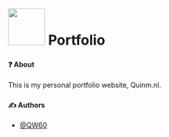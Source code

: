
# <img src="https://quinm.nl/media/img/logo-invert.svg" width="75"> Portfolio

###

#### ❓ About

This is my personal portfolio website, Quinm.nl.


###

#### ✍️ Authors


 - [@QW60](https://github.com/qw60)
